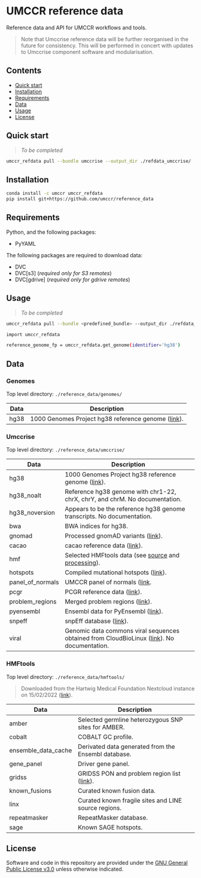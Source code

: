 # UMCCR reference data

Reference data and API for UMCCR workflows and tools.

> Note that Umccrise reference data will be further reorganised in the future for consistency. This will be performed in
> concert with updates to Umccrise component software and modularisation.

## Contents

* [Quick start](#quick-start)
* [Installation](#installation)
* [Requirements](#requirements)
* [Data](#data)
* [Usage](#usage)
* [License](#license)

## Quick start

> *To be completed*

```bash
umccr_refdata pull --bundle umccrise --output_dir ./refdata_umccrise/
```

## Installation

```bash
conda install -c umccr umccr_refdata
pip install git+https://github.com/umccr/reference_data
```

## Requirements

Python, and the following packages:

* PyYAML

The following packages are required to download data:

* DVC
* DVC[s3] (*required only for S3 remotes*)
* DVC[gdrive] (*required only for gdrive remotes*)

## Usage

> *To be completed*

```bash
umccr_refdata pull --bundle <predefined_bundle> --output_dir ./refdata_bundle/
```

```bash
import umccr_refdata

reference_genome_fp = umccr_refdata.get_genome(identifier='hg38')
```

## Data

### Genomes

Top level directory: `./reference_data/genomes/`

| Data          | Description   |
| --            | --            |
| hg38          | 1000 Genomes Project hg38 reference genome ([link](https://ftp.1000genomes.ebi.ac.uk/vol1/ftp/technical/reference/GRCh38_reference_genome/)). |

### Umccrise

Top level directory: `./reference_data/umccrise/`

| Data              | Description   |
| --                | --            |
| hg38              | 1000 Genomes Project hg38 reference genome ([link](https://ftp.1000genomes.ebi.ac.uk/vol1/ftp/technical/reference/GRCh38_reference_genome/)). |
| hg38_noalt        | Reference hg38 genome with chr1-22, chrX, chrY, and chrM. No documentation. |
| hg38_noversion    | Appears to be the reference hg38 genome transcripts. No documentation. |
| bwa               | BWA indices for hg38. |
| gnomad            | Processed gnomAD variants ([link](https://github.com/umccr/umccrise/#gnomad)). |
| cacao             | cacao reference data ([link](https://github.com/sigven/cacao)). |
| hmf               | Selected HMFtools data (see [source](https://nextcloud.hartwigmedicalfoundation.nl/s/LTiKTd8XxBqwaiC?path=%2FHMFTools-Resources) and [processing](https://github.com/umccr/umccrise/#building-reference-data)). |
| hotspots          | Compiled mutational hotspots ([link](https://github.com/umccr/umccrise/#hotspots)). |
| panel_of_normals  | UMCCR panel of normals ([link](https://github.com/umccr/vcf_stuff/tree/master/vcf_stuff/panel_of_normals). |
| pcgr              | PCGR reference data ([link](https://sigven.github.io/pcgr/articles/installation.html#step-1-download-data-bundle)). |
| problem_regions   | Merged problem regions ([link](https://github.com/umccr/umccrise/#problem-regions)). |
| pyensembl         | Ensembl data for PyEnsembl ([link](https://github.com/openvax/pyensembl#installation)). |
| snpeff            | snpEff database ([link](https://github.com/umccr/umccrise/#snpeff)). |
| viral             | Genomic data commons viral sequences obtained from CloudBioLinux ([link](https://s3.amazonaws.com/biodata/collections/GRCh37/viral/gdc-viral.fa)). No documentation. |

### HMFtools

Top level directory: `./reference_data/hmftools/`

> Downloaded from the Hartwig Medical Foundation Nextcloud instance on 15/02/2022
> ([link](https://nextcloud.hartwigmedicalfoundation.nl/s/LTiKTd8XxBqwaiC?path=%2FHMFTools-Resources)).

| Data                  | Description   |
| --                    | --            |
| amber                 | Selected germline heterozygous SNP sites for AMBER. |
| cobalt                | COBALT GC profile. |
| ensemble_data_cache   | Derivated data generated from the Ensembl database. |
| gene_panel            | Driver gene panel. |
| gridss                | GRIDSS PON and problem region list ([link](https://github.com/PapenfussLab/gridss/blob/bd7da/example/ENCFF356LFX.bed)). |
| known_fusions         | Curated known fusion data. |
| linx                  | Curated known fragile sites and LINE source regions. |
| repeatmasker          | RepeatMasker database. |
| sage                  | Known SAGE hotspots. |

## License

Software and code in this repository are provided under the [GNU General Public License
v3.0](https://www.gnu.org/licenses/gpl-3.0.en.html) unless otherwise indicated.
